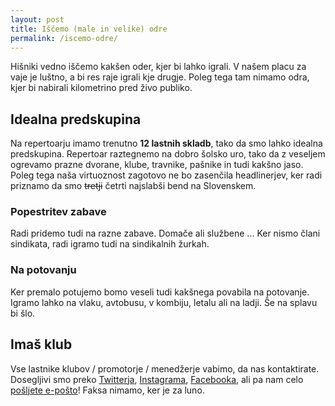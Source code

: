 ```yaml
---
layout: post
title: Iščemo (male in velike) odre
permalink: /iscemo-odre/
---
```


Hišniki vedno iščemo kakšen oder, kjer bi lahko igrali. V našem placu za vaje je luštno, a bi res raje igrali kje drugje. Poleg tega tam nimamo odra, kjer bi nabirali kilometrino pred živo publiko.

## Idealna predskupina

Na repertoarju imamo trenutno **12 lastnih skladb**, tako da smo lahko idealna predskupina. Repertoar raztegnemo na dobro šolsko uro, tako da z veseljem ogrevamo prazne dvorane, klube, travnike, pašnike in tudi kakšno jaso. Poleg tega naša virtuoznost zagotovo ne bo zasenčila headlinerjev, ker radi priznamo da smo ~~tretji~~ četrti najslabši bend na Slovenskem.

### Popestritev zabave

Radi pridemo tudi na razne zabave. Domače ali službene ... Ker nismo člani sindikata, radi igramo tudi na sindikalnih žurkah.

### Na potovanju

Ker premalo potujemo bomo veseli tudi kakšnega povabila na potovanje. Igramo lahko na vlaku, avtobusu, v kombiju, letalu ali na ladji. Še na splavu bi šlo.

## Imaš klub

Vse lastnike klubov / promotorje / menedžerje vabimo, da nas kontaktirate. Dosegljivi smo preko [Twitterja](https://twitter.com/hishnband), [Instagrama](https://instagram.com/hishnband/), [Facebooka](https://www.facebook.com/hishnband), ali pa nam celo [pošljete e-pošto](mailto:hishnband@gmail.com)! Faksa nimamo, ker je za luno.